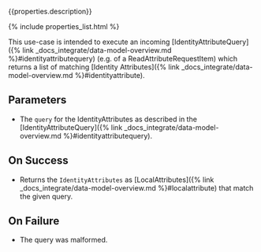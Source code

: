 {{properties.description}}

{% include properties_list.html %}

This use-case is intended to execute an incoming
[IdentityAttributeQuery]({% link _docs_integrate/data-model-overview.md %}#identityattributequery) (e.g. of a ReadAttributeRequestItem) which returns a list of matching [Identity Attributes]({% link _docs_integrate/data-model-overview.md %}#identityattribute).

## Parameters

- The `query` for the IdentityAttributes as described in the [IdentityAttributeQuery]({% link _docs_integrate/data-model-overview.md %}#identityattributequery).

## On Success

- Returns the `IdentityAttributes` as [LocalAttributes]({% link _docs_integrate/data-model-overview.md %}#localattribute) that match the given query.

## On Failure

- The query was malformed.
